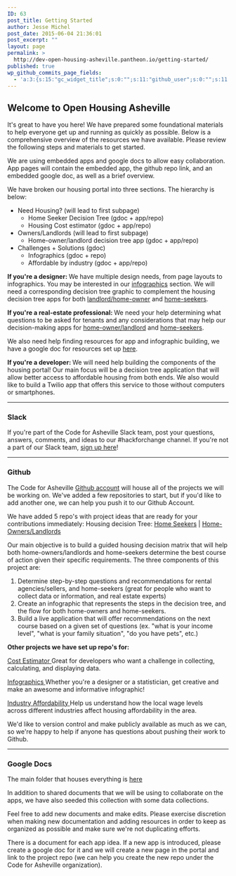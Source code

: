 ```yaml
---
ID: 63
post_title: Getting Started
author: Jesse Michel
post_date: 2015-06-04 21:36:01
post_excerpt: ""
layout: page
permalink: >
  http://dev-open-housing-asheville.pantheon.io/getting-started/
published: true
wp_github_commits_page_fields:
  - 'a:3:{s:15:"gc_widget_title";s:0:"";s:11:"github_user";s:0:"";s:11:"github_repo";s:0:"";}'
---
```

<h2>Welcome to Open Housing Asheville</h2>
It's great to have you here! We have prepared some foundational materials to help everyone get up and running as quickly as possible. Below is a comprehensive overview of the resources we have available. Please review the following steps and materials to get started.

We are using embedded apps and google docs to allow easy collaboration. App pages will contain the embedded app, the github repo link, and an embedded google doc, as well as a brief overview.

We have broken our housing portal into three sections. The hierarchy is below:
<ul>
	<li>Need Housing? (will lead to first subpage)
<ul>
	<li>Home Seeker Decision Tree (gdoc + app/repo)</li>
	<li>Housing Cost estimator (gdoc + app/repo)</li>
</ul>
</li>
	<li>Owners/Landlords (will lead to first subpage)
<ul>
	<li>Home-owner/landlord decision tree app (gdoc + app/repo)</li>
</ul>
</li>
	<li>Challenges + Solutions (gdoc)
<ul>
	<li>Infographics (gdoc + repo)</li>
	<li>Affordable by industry (gdoc + app/repo)</li>
</ul>
</li>
</ul>
<strong>If you're a designer:
</strong>We have multiple design needs, from page layouts to infographics. You may be interested in our <a href="http://dev-open-housing-asheville.pantheon.io/infographics-for-affordable-housing/">infographics</a> section. We will need a corresponding decision tree graphic to complement the housing decision tree apps for both <a href="http://dev-open-housing-asheville.pantheon.io/home-ownerlandlord-decision-tree/">landlord/home-owner</a> and <a href="http://dev-open-housing-asheville.pantheon.io/affordable-housing-guide-for-renters/housing-decision-tree/">home-seekers</a>.

<strong>If you're a real-estate professional:
</strong>We need your help determining what questions to be asked for tenants and any considerations that may help our decision-making apps for <a href="http://dev-open-housing-asheville.pantheon.io/home-ownerlandlord-decision-tree/">home-owner/landlord</a> and <a href="http://dev-open-housing-asheville.pantheon.io/affordable-housing-guide-for-renters/housing-decision-tree/">home-seekers</a>.

We also need help finding resources for app and infographic building, we have a google doc for resources set up <a href="https://docs.google.com/document/d/1Ch13fH5d5W4KyP2rcjngwwZ_Gw53QYu946aeyZhwnd4/edit#">here</a>.

<strong>If you're a developer:
</strong>We will need help building the components of the housing portal! Our main focus will be a decision tree application that will allow better access to affordable housing from both ends. We also would like to build a Twilio app that offers this service to those without computers or smartphones.

<hr />

<h3><strong>Slack
</strong></h3>
If you're part of the Code for Asheville Slack team, post your questions, answers, comments, and ideas to our #hackforchange channel. If you're not a part of our Slack team, <a href="http://codeforasheville.org/slack">sign up here</a>!

<hr />

<h3><strong>Github</strong></h3>
The Code for Asheville <a href="https://github.com/CodeForAsheville">Github account</a> will house all of the projects we will be working on. We've added a few repositories to start, but if you'd like to add another one, we can help you push it to our Github Account.

We have added 5 repo's with project ideas that are ready for your contributions immediately:
<a href="https://github.com/CodeForAsheville/openhousing-owner-decision-tree" target="_blank">
</a>Housing decision Tree: <a href="https://github.com/CodeForAsheville/openhousing-seeker-decision-tree" target="_blank">Home Seekers</a> | <a href="https://github.com/CodeForAsheville/openhousing-owner-decision-tree" target="_blank">Home-Owners/Landlords</a>

Our main objective is to build a guided housing decision matrix that will help both home-owners/landlords and home-seekers determine the best course of action given their specific requirements. The three components of this project are:
<ol>
	<li>Determine step-by-step questions and recommendations for rental agencies/sellers, and home-seekers (great for people who want to collect data or information, and real estate experts)</li>
	<li>Create an infographic that represents the steps in the decision tree, and the flow for both home-owners and home-seekers.</li>
	<li>Build a live application that will offer recommendations on the next course based on a given set of questions (ex. "what is your income level", "what is your family situation", "do you have pets", etc.)</li>
</ol>
<strong>Other projects we have set up repo's for:</strong>

<a href="https://github.com/CodeForAsheville/openhousing-cost-estimator">Cost Estimator
</a>Great for developers who want a challenge in collecting, calculating, and displaying data.

<a href="https://github.com/CodeForAsheville/openhousing-infographics">Infographics
</a>Whether you're a designer or a statistician, get creative and make an awesome and informative infographic!

<a href="https://github.com/CodeForAsheville/openhousing-industry-affordability">Industry Affordability
</a>Help us understand how the local wage levels across different industries affect housing affordability in the area.

We'd like to version control and make publicly available as much as we can, so we're happy to help if anyone has questions about pushing their work to Github.

<hr />

<h3><b>Google Docs</b></h3>
The main folder that houses everything is <a href="https://drive.google.com/drive/u/0/folders/0B5M7hmH7345JR3hFTjBGcm55TVE/0B0lTUpYkWIIQfno3VVVVOGNDelFWWmV0OVphT0tmZ1NsdWxVNFFLbEp0OE5Sb2NFOUs2Szg">here</a>

In addition to shared documents that we will be using to collaborate on the apps, we have also seeded this collection with some data collections.

Feel free to add new documents and make edits. Please exercise discretion when making new documentation and adding resources in order to keep as organized as possible and make sure we're not duplicating efforts.

There is a document for each app idea. If a new app is introduced, please create a google doc for it and we will create a new page in the portal and link to the project repo (we can help you create the new repo under the Code for Asheville organization).

&nbsp;

&nbsp;

&nbsp;

&nbsp;

&nbsp;

&nbsp;